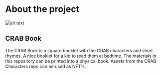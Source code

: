 # About the project

![alt text](https://github.com/theCRABsite/crab-book/blob/main/01-front-orange.png "CRAB Book")


## CRAB Book
The CRAB Book is a square booklet with the CRAB characters and short rhymes. A nice booklet for a kid to read them at bedtime. The materials in this repository can be printed into a physical book. Assets from the CRAB Characters repo can be used as NFT's.
